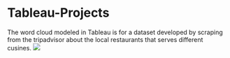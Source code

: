 # Tableau-Projects


The word cloud modeled in Tableau is for a dataset developed by scraping from the tripadvisor about the local restaurants that serves different cusines.
![](https://github.com/NeelimaKatta/Tableau-Projects/Tableau.PNG)

